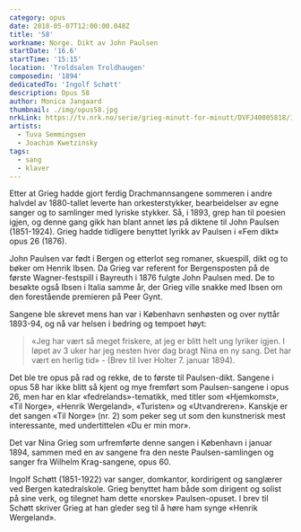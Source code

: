 ```yaml
---
category: opus
date: 2018-05-07T12:00:00.048Z
title: '58'
workname: Norge. Dikt av John Paulsen
startDate: '16.6'
startTime: '15:15'
location: 'Troldsalen Troldhaugen'
composedin: '1894'
dedicatedTo: 'Ingolf Schøtt'
description: Opus 58
author: Monica Jangaard
thumbnail: ./img/opus58.jpg
nrkLink: https://tv.nrk.no/serie/grieg-minutt-for-minutt/DVFJ40005818/16-06-2018
artists:
  - Tuva Semmingsen
  - Joachim Kwetzinsky
tags:
  - sang
  - klaver
---
```

Etter at Grieg hadde gjort ferdig Drachmannsangene sommeren i andre halvdel av 1880-tallet leverte han orkesterstykker, bearbeidelser av egne sanger og to samlinger med lyriske stykker. Så, i 1893, grep han til poesien igjen, og denne gang gikk han blant annet løs på diktene til John Paulsen (1851-1924). Grieg hadde tidligere benyttet lyrikk av Paulsen i «Fem dikt» opus 26 (1876).

John Paulsen var født i Bergen og etterlot seg romaner, skuespill, dikt og to bøker om Henrik Ibsen. Da Grieg var referent for Bergensposten på de første Wagner-festspill i Bayreuth i 1876 fulgte John Paulsen med. De to besøkte også Ibsen i Italia samme år, der Grieg ville snakke med Ibsen om den forestående premieren på Peer Gynt.

Sangene ble skrevet mens han var i København senhøsten og over nyttår 1893-94, og nå var helsen i bedring og tempoet høyt:

> «Jeg har vært så meget friskere, at jeg er blitt helt ung lyriker igjen. I løpet av 3 uker har jeg nesten hver dag bragt Nina en ny sang. Det har vært en herlig tid» - (Brev til Iver Holter 7. januar 1894).

Det ble tre opus på rad og rekke, de to første til Paulsen-dikt. Sangene i opus 58 har ikke blitt så kjent og mye fremført som Paulsen-sangene i opus 26, men har en klar «fedrelands»-tematikk, med titler som «Hjemkomst», «Til Norge», «Henrik Wergeland», «Turisten» og «Utvandreren». Kanskje er det sangen «Til Norge» (nr. 2) som peker seg ut som den kunstnerisk mest interessante, med undertittelen «Du er min mor».

Det var Nina Grieg som urfremførte denne sangen i København i januar 1894, sammen med en av sangene fra den neste Paulsen-samlingen og sanger fra Wilhelm Krag-sangene, opus 60.

Ingolf Schøtt (1851-1922) var sanger, domkantor, kordirigent og sanglærer ved Bergen katedralskole. Grieg benyttet ham både som dirigent og solist på sine verk, og tilegnet ham dette «norske» Paulsen-opuset. I brev til Schøtt skriver Grieg at han gleder seg til å høre ham synge «Henrik Wergeland».
